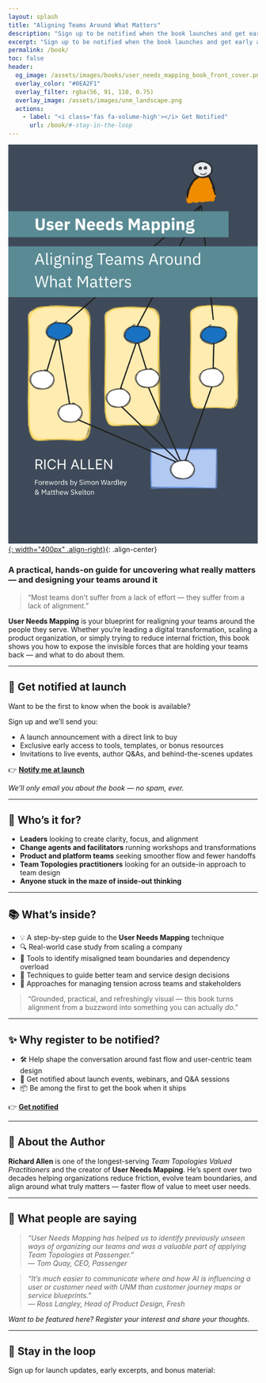 ```yaml
---
layout: splash
title: "Aligning Teams Around What Matters"
description: "Sign up to be notified when the book launches and get early access to exclusive content, tools, and resources."
excerpt: "Sign up to be notified when the book launches and get early access to exclusive content, tools, and resources."
permalink: /book/
toc: false
header: 
  og_image: /assets/images/books/user_needs_mapping_book_front_cover.png
  overlay_color: "#0EA2F1"
  overlay_filter: rgba(56, 91, 110, 0.75)
  overlay_image: /assets/images/unm_landscape.png
  actions: 
    - label: "<i class='fas fa-volume-high'></i> Get Notified"
      url: /book/#-stay-in-the-loop
---
```

[![User Needs Mapping: Aligning teams around what matters](/assets/images/books/user_needs_mapping_book_cover_front_2025-10-01.png){: width="400px" .align-right}](https://resources.userneedsmapping.com/products/user-needs-mapping-book-pre-order){: .align-center}

### A practical, hands-on guide for uncovering what really matters — and designing your teams around it

> “Most teams don’t suffer from a lack of effort — they suffer from a lack of alignment.”

**User Needs Mapping** is your blueprint for realigning your teams around the people they serve. Whether you’re leading a digital transformation, scaling a product organization, or simply trying to reduce internal friction, this book shows you how to expose the invisible forces that are holding your teams back — and what to do about them.

---

## 🚀 Get notified at launch

Want to be the first to know when the book is available?

Sign up and we’ll send you:

- A launch announcement with a direct link to buy  
- Exclusive early access to tools, templates, or bonus resources  
- Invitations to live events, author Q&As, and behind-the-scenes updates

👉 [**Notify me at launch**](/book/#-stay-in-the-loop)

*We’ll only email you about the book — no spam, ever.*

---

## 👥 Who’s it for?

- **Leaders** looking to create clarity, focus, and alignment  
- **Change agents and facilitators** running workshops and transformations  
- **Product and platform teams** seeking smoother flow and fewer handoffs  
- **Team Topologies practitioners** looking for an outside-in approach to team design  
- **Anyone stuck in the maze of inside-out thinking**

---

## 📚 What’s inside?

- 💡 A step-by-step guide to the **User Needs Mapping** technique  
- 🔍 Real-world case study from scaling a company
- 🧠 Tools to identify misaligned team boundaries and dependency overload  
- 🧭 Techniques to guide better team and service design decisions  
- 🤝 Approaches for managing tension across teams and stakeholders  

> “Grounded, practical, and refreshingly visual — this book turns alignment from a buzzword into something you can actually *do*.”

---

## ✨ Why register to be notified?

- 🛠️ Help shape the conversation around fast flow and user-centric team design  
- 💬 Get notified about launch events, webinars, and Q&A sessions  
- 📦 Be among the first to get the book when it ships  

👉 [**Get notified**](/book/#-stay-in-the-loop)

---

## 👋 About the Author

**Richard Allen** is one of the longest-serving *Team Topologies Valued Practitioners* and the creator of **User Needs Mapping**. He’s spent over two decades helping organizations reduce friction, evolve team boundaries, and align around what truly matters — faster flow of value to meet user needs.

---

## 💬 What people are saying

> *“User Needs Mapping has helped us to identify previously unseen ways of organizing our teams and was a valuable part of applying Team Topologies at Passenger.”*  
> — *Tom Quay, CEO, Passenger*

> *“It’s much easier to communicate where and how AI is influencing a user or customer need with UNM than customer journey maps or service blueprints.”*  
> — *Ross Langley, Head of Product Design, Fresh*

*Want to be featured here? Register your interest and share your thoughts.*

---

## 📩 Stay in the loop

Sign up for launch updates, early excerpts, and bonus material:

<script async data-uid="ab3175db93" src="https://conjurer.kit.com/ab3175db93/index.js"></script>
